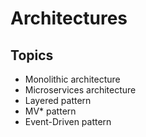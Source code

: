 # Architectures

## Topics 
* Monolithic architecture
* Microservices architecture
* Layered pattern
* MV* pattern
* Event-Driven pattern


